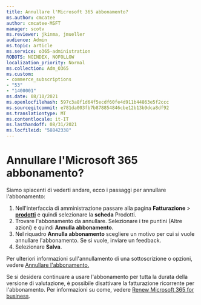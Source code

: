 ```yaml
---
title: Annullare l'Microsoft 365 abbonamento?
ms.author: cmcatee
author: cmcatee-MSFT
manager: scotv
ms.reviewer: jkinma, jmueller
audience: Admin
ms.topic: article
ms.service: o365-administration
ROBOTS: NOINDEX, NOFOLLOW
localization_priority: Normal
ms.collection: Adm_O365
ms.custom:
- commerce_subscriptions
- "53"
- "1400001"
ms.date: 08/10/2021
ms.openlocfilehash: 597c3a8f1d64f5ecdf60fe4d911b44863e5f2ccc
ms.sourcegitcommit: e781da003fb7b878854846cbe12b13b9dca8df92
ms.translationtype: MT
ms.contentlocale: it-IT
ms.lasthandoff: 08/31/2021
ms.locfileid: "58842338"
---
```

# <a name="canceling-your-microsoft-365-subscription"></a>Annullare l'Microsoft 365 abbonamento?

Siamo spiacenti di vederti andare, ecco i passaggi per annullare l'abbonamento:

1. Nell'interfaccia di amministrazione passare alla pagina **Fatturazione**  >  **[prodotti](https://go.microsoft.com/fwlink/p/?linkid=842054)** e quindi selezionare la **scheda** Prodotti.
2. Trovare l'abbonamento da annullare. Selezionare i tre puntini (Altre azioni) e quindi **Annulla abbonamento**.
3. Nel riquadro **Annulla abbonamento** scegliere un motivo per cui si vuole annullare l'abbonamento. Se si vuole, inviare un feedback.
4. Selezionare **Salva**.

Per ulteriori informazioni sull'annullamento di una sottoscrizione o opzioni, vedere [Annullare l'abbonamento.](https://docs.microsoft.com/microsoft-365/commerce/subscriptions/cancel-your-subscription)

Se si desidera continuare a usare l'abbonamento per tutta la durata della versione di valutazione, è possibile disattivare la fatturazione ricorrente per l'abbonamento. Per informazioni su come, vedere [Renew Microsoft 365 for business](https://docs.microsoft.com/microsoft-365/commerce/subscriptions/renew-your-subscription).